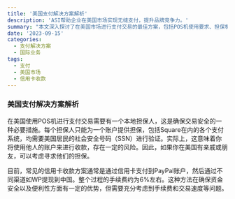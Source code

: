 ```yaml
---
title: '美国支付解决方案解析'
description: 'ASI帮助企业在美国市场实现无缝支付，提升品牌竞争力。'
summary: "本文深入探讨了在美国市场进行支付交易的最佳方案，包括POS机使用要求、担保机制以及信用卡收款的实际操作流程。ASI为企业提供专业建议，帮助他们顺利进行跨国交易。"
date: '2023-09-15'
categories:
  - 支付解决方案
  - 国际业务
tags:
  - 支付
  - 美国市场
  - 信用卡收款
---
```


### 美国支付解决方案解析

在美国使用POS机进行支付交易需要有一个本地担保人，这是确保交易安全的一种必要措施。每个担保人只能为一个账户提供担保，包括Square在内的各个支付系统，均需要美国居民的社会安全号码（SSN）进行验证。实际上，这意味着你将使用他人的账户来进行收款，存在一定的风险。因此，如果你在美国有亲戚或朋友，可以考虑寻求他们的担保。

目前，常见的信用卡收款方案通常是通过信用卡支付到PayPal账户，然后通过不同渠道如WP提现到中国。整个过程的手续费约为6%左右。这种方法在确保资金安全以及便利性方面有一定的优势，但需要充分考虑到手续费和交易速度等问题。